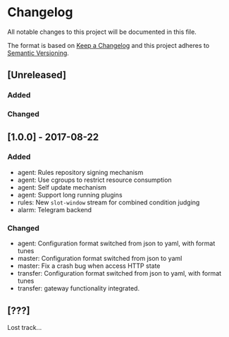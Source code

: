 # Changelog
All notable changes to this project will be documented in this file.

The format is based on [Keep a Changelog](http://keepachangelog.com/en/1.0.0/)
and this project adheres to [Semantic Versioning](http://semver.org/spec/v2.0.0.html).

## [Unreleased]
### Added
### Changed

## [1.0.0] - 2017-08-22
### Added
- agent: Rules repository signing mechanism
- agent: Use cgroups to restrict resource consumption
- agent: Self update mechanism
- agent: Support long running plugins
- rules: New `slot-window` stream for combined condition judging
- alarm: Telegram backend

### Changed
- agent: Configuration format switched from json to yaml, with format tunes
- master: Configuration format switched from json to yaml
- master: Fix a crash bug when access HTTP state
- transfer: Configuration format switched from json to yaml, with format tunes
- transfer: gateway functionality integrated.

## [???]
Lost track...
